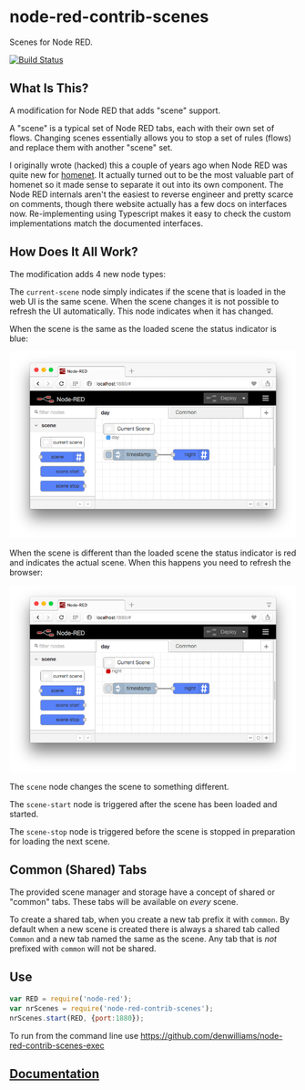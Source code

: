 # node-red-contrib-scenes

Scenes for Node RED.

[![Build Status](https://travis-ci.org/denwilliams/node-red-contrib-scenes.svg?branch=master)](https://travis-ci.org/denwilliams/node-red-contrib-scenes)

## What Is This?

A modification for Node RED that adds "scene" support.

A "scene" is a typical set of Node RED tabs, each with their own set of flows.
Changing scenes essentially allows you to stop a set of rules (flows) and replace
them with another "scene" set.

I originally wrote (hacked) this a couple of years ago when Node RED was quite
new for [homenet](https://github.com/denwilliams/homenet-core). It actually turned
out to be the most valuable part of homenet so it made sense to separate it out
into its own component. The Node RED internals aren't the easiest to reverse engineer
and pretty scarce on comments, though there website actually has a few docs on
interfaces now. Re-implementing using Typescript makes it easy to check the custom
implementations match the documented interfaces.

## How Does It All Work?

The modification adds 4 new node types:

The `current-scene` node simply indicates if the scene that is loaded in the web
UI is the same scene. When the scene changes it is not possible to refresh the UI
automatically. This node indicates when it has changed.

When the scene is the same as the loaded scene the status indicator is blue:

![active scene](scene-day-active.png)

When the scene is different than the loaded scene the status indicator is red and indicates the actual scene.
When this happens you need to refresh the browser:

![inactive scene](scene-day-inactive.png)

The `scene` node changes the scene to something different.

The `scene-start` node is triggered after the scene has been loaded and started.

The `scene-stop` node is triggered before the scene is stopped in preparation for loading the next scene.

## Common (Shared) Tabs

The provided scene manager and storage have a concept of shared or "common" tabs.
These tabs will be available on *every* scene.

To create a shared tab, when you create a new tab prefix it with `common`. By default
when a new scene is created there is always a shared tab called `Common` and a
new tab named the same as the scene. Any tab that is *not* prefixed with `common`
will not be shared.

## Use

```js
var RED = require('node-red');
var nrScenes = require('node-red-contrib-scenes');
nrScenes.start(RED, {port:1880});
```

To run from the command line use https://github.com/denwilliams/node-red-contrib-scenes-exec

## [Documentation](http://www.denwilliams.net/node-red-contrib-scenes/0.1.5/)
